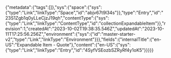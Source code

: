 {"metadata":{"tags":[]},"sys":{"space":{"sys":{"type":"Link","linkType":"Space","id":"abjv67t9l34s"}},"type":"Entry","id":"23S1Zgb1q0yLLeCjzJ19qh","contentType":{"sys":{"type":"Link","linkType":"ContentType","id":"collectionExpandableItem"}},"revision":1,"createdAt":"2023-10-02T19:38:35.546Z","updatedAt":"2023-10-11T17:25:56.256Z","environment":{"sys":{"id":"master-starter-v2","type":"Link","linkType":"Environment"}}},"fields":{"internalTitle":{"en-US":"Expandable Item - Quote"},"content":{"en-US":{"sys":{"type":"Link","linkType":"Entry","id":"4SyfVSEozbSZRyRf4y1oK5"}}}}}
